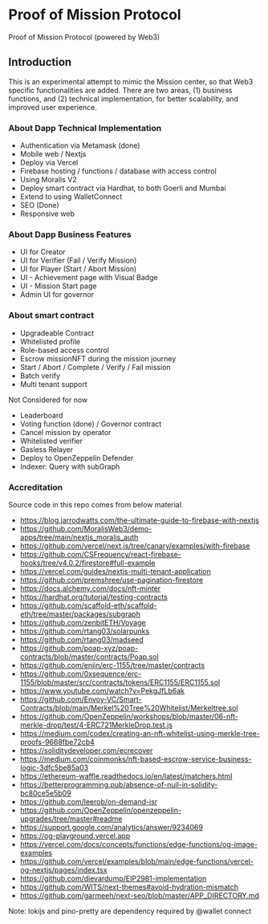 # Proof of Mission Protocol

Proof of Mission Protocol (powered by Web3)

## Introduction

This is an experimental attempt to mimic the Mission center, so that Web3 specific functionalities are added.
There are two areas, (1) business functions, and (2) technical implementation, for better scalability, and improved user experience.

### About Dapp Technical Implementation

- Authentication via Metamask (done)
- Mobile web / Nextjs
- Deploy via Vercel
- Firebase hosting / functions / database with access control
- Using Moralis V2
- Deploy smart contract via Hardhat, to both Goerli and Mumbai
- Extend to using WalletConnect
- SEO (Done)
- Responsive web

### About Dapp Business Features

- UI for Creator
- UI for Verifier (Fail / Verify Mission)
- UI for Player (Start / Abort Mission)
- UI - Achievement page with Visual Badge
- UI - Mission Start page
- Admin UI for governor

### About smart contract

- Upgradeable Contract
- Whitelisted profile
- Role-based access control
- Escrow missionNFT during the mission journey
- Start / Abort / Complete / Verify / Fail mission
- Batch verify
- Multi tenant support

Not Considered for now 

- Leaderboard
- Voting function (done) / Governor contract
- Cancel mission by operator
- Whitelisted verifier
- Gasless Relayer
- Deploy to OpenZeppelin Defender
- Indexer: Query with subGraph

### Accreditation

Source code in this repo comes from below material.

- https://blog.jarrodwatts.com/the-ultimate-guide-to-firebase-with-nextjs
- https://github.com/MoralisWeb3/demo-apps/tree/main/nextjs_moralis_auth
- https://github.com/vercel/next.js/tree/canary/examples/with-firebase
- https://github.com/CSFrequency/react-firebase-hooks/tree/v4.0.2/firestore#full-example
- https://vercel.com/guides/nextjs-multi-tenant-application
- https://github.com/premshree/use-pagination-firestore
- https://docs.alchemy.com/docs/nft-minter
- https://hardhat.org/tutorial/testing-contracts
- https://github.com/scaffold-eth/scaffold-eth/tree/master/packages/subgraph
- https://github.com/zenbitETH/Voyage
- https://github.com/rtang03/solarpunks
- https://github.com/rtang03/madseed
- https://github.com/poap-xyz/poap-contracts/blob/master/contracts/Poap.sol
- https://github.com/enjin/erc-1155/tree/master/contracts
- https://github.com/0xsequence/erc-1155/blob/master/src/contracts/tokens/ERC1155/ERC1155.sol
- https://www.youtube.com/watch?v=PekgJfLb6ak
- https://github.com/Envoy-VC/Smart-Contracts/blob/main/Merkel%20Tree%20Whitelist/Merkeltree.sol
- https://github.com/OpenZeppelin/workshops/blob/master/06-nft-merkle-drop/test/4-ERC721MerkleDrop.test.js
- https://medium.com/codex/creating-an-nft-whitelist-using-merkle-tree-proofs-9668fbe72cb4
- https://soliditydeveloper.com/ecrecover
- https://medium.com/coinmonks/nft-based-escrow-service-business-logic-3dfc5be85a03
- https://ethereum-waffle.readthedocs.io/en/latest/matchers.html
- https://betterprogramming.pub/absence-of-null-in-solidity-bc80ce5e5b09
- https://github.com/leerob/on-demand-isr
- https://github.com/OpenZeppelin/openzeppelin-upgrades/tree/master#readme
- https://support.google.com/analytics/answer/9234069
- https://og-playground.vercel.app
- https://vercel.com/docs/concepts/functions/edge-functions/og-image-examples
- https://github.com/vercel/examples/blob/main/edge-functions/vercel-og-nextjs/pages/index.tsx
- https://github.com/dievardump/EIP2981-implementation
- https://github.com/WITS/next-themes#avoid-hydration-mismatch
- https://github.com/garmeeh/next-seo/blob/master/APP_DIRECTORY.md

Note:
lokijs and pino-pretty are dependency required by @wallet connect
